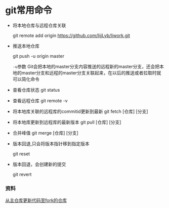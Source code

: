 # git常用命令

* 将本地仓库与远程仓库关联

  git remote add origin https://github.com/lijjLyb/liwork.git

* 推送本地仓库

  git push -u origin master

  `-u`参数 Git会把本地的master分支内容推送的远程新的master分支，还会把本地的master分支和远程的master分支关联起来，在以后的推送或者拉取时就可以简化命令

* 查看仓库状态
  git status

* 查看远程仓库
  git remote -v

* 将本地库关联的远程库的commitid更新到最新
  git fetch [仓库] [分支]

* 将本地库更新到远程库的最新版本
  git pull [仓库] [分支]

* 合并峰值
  git merge [仓库] [分支]

* 版本回退,只会将版本指针移到指定版本

  git reset <HEAD>

* 版本回退，会创建新的提交

  git revert <HEAD>

### 资料

[从主仓库更新代码至fork的仓库](https://blog.csdn.net/yaya1943/article/details/54582530)